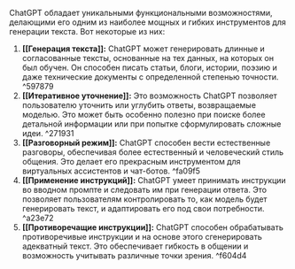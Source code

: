 ChatGPT обладает уникальными функциональными возможностями, делающими его одним из наиболее мощных и гибких инструментов для генерации текста. Вот некоторые из них:

1. **[[Генерация текста]]:** ChatGPT может генерировать длинные и согласованные тексты, основанные на тех данных, на которых он был обучен. Он способен писать статьи, блоги, истории, поэзию и даже технические документы с определенной степенью точности. ^597879
2. **[[Итеративное уточнение]]:** Это возможность ChatGPT позволяет пользователю уточнить или углубить ответы, возвращаемые моделью. Это может быть особенно полезно при поиске более детальной информации или при попытке сформулировать сложные идеи. ^271931
3. **[[Разговорный режим]]:** ChatGPT способен вести естественные разговоры, обеспечивая более естественный и человеческий стиль общения. Это делает его прекрасным инструментом для виртуальных ассистентов и чат-ботов. ^fa09f5
4. **[[Применение инструкций]]:** ChatGPT умеет принимать инструкции во вводном промпте и следовать им при генерации ответа. Это позволяет пользователям контролировать то, как модель будет генерировать текст, и адаптировать его под свои потребности. ^a23e72
5. **[[Противоречащие инструкции]]:** ChatGPT способен обрабатывать противоречивые инструкции и на основе этого сгенерировать адекватный текст. Это обеспечивает гибкость в общении и возможность учитывать различные точки зрения. ^f604d4